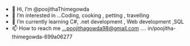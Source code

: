- 👋 Hi, I’m @poojithaThimegowda
- 👀 I’m interested in ...Coding, cooking , petting , travelling
- 🌱 I’m currently learning  C#, .net development , Web development ,SQL
- 📫 How to reach me ...poojithagowda98@gmail.com ....  in/poojitha-thimegowda-699a06277

<!---
poojithathimegowda/poojithathimegowda is a ✨ special ✨ repository because its `README.md` (this file) appears on your GitHub profile.
You can click the Preview link to take a look at your changes.
--->

